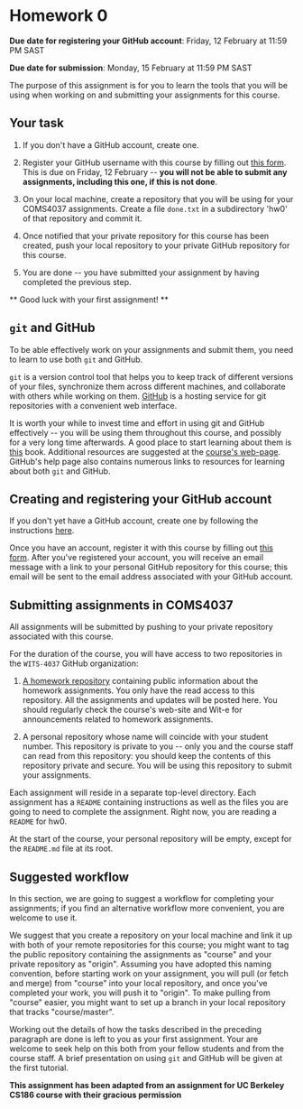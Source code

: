 # Homework 0

**Due date for registering your GitHub account**: Friday, 12 February
  at 11:59 PM SAST

**Due date for submission**: Monday, 15 February at 11:59 PM SAST

The purpose of this assignment is for you to learn the tools that you
will be using when working on and submitting your assignments for this
course.

## Your task

1. If you don't have a GitHub account, create one.

2. Register your GitHub username with this course by filling out [this
form](http://goo.gl/forms/TyzIBhX0tK).  This is due on Friday, 12
February -- **you will not be able to submit any assignments,
including this one, if this is not done**.

3. On your local machine, create a repository that you will be using
for your COMS4037 assignments. Create a file `done.txt` in a
subdirectory 'hw0' of that repository and commit it.

4. Once notified that your private repository for this course has been
created, push your local repository to your private GitHub repository
for this course.

5. You are done -- you have submitted your assignment by having
completed the previous step.

** Good luck with your first assignment! **

## `git` and GitHub

To be able effectively work on your assignments and submit them, you
need to learn to use both `git` and GitHub.

`git` is a version control tool that helps you to keep track of
different versions of your files, synchronize them across different
machines, and collaborate with others while working on
them. [GitHub](https://github.com) is a hosting service for git
repositories with a convenient web interface.

It is worth your while to invest time and effort in using git and
GitHub effectively -- you will be using them throughout this course,
and possibly for a very long time afterwards. A good place to start
learning about them is [this](http://git-scm.com/book/en/v2)
book. Additional resources are suggested at the [course's
web-page](http://www.cs.wits.ac.za/~dmitry/coms4037/).  GitHub's help
page also contains numerous links to resources for learning about both
`git` and GitHub.

## Creating and registering your GitHub account

If you don't yet have a GitHub account, create one by following the instructions [here](https://help.github.com/articles/set-up-git/).

Once you have an account, register it with this course by filling out
[this form](http://goo.gl/forms/TyzIBhX0tK).  After you've registered
your account, you will receive an email message with a link to your
personal GitHub repository for this course; this email will be sent to
the email address associated with your GitHub account.

## Submitting assignments in COMS4037

All assignments will be submitted by pushing to your private
repository associated with this course.

For the duration of the course, you will have access to two
repositories in the `WITS-4037` GitHub organization:

1. [A homework repository](https://github.com/WITS-COMS4037/hw)
containing public information about the homework assignments. You only
have the read access to this repository.  All the assignments and
updates will be posted here. You should regularly check the course's
web-site and Wit-e for announcements related to homework assignments.

2. A personal repository whose name will coincide with your student
number.  This repository is private to you -- only you and the course
staff can read from this repository: you should keep the contents of
this repository private and secure.  You will be using this repository
to submit your assignments.

Each assignment will reside in a separate top-level directory. Each
assignment has a `README` containing instructions as well as the files
you are going to need to complete the assignment. Right now, you are
reading a `README` for hw0.

At the start of the course, your personal repository will be empty,
except for the `README.md` file at its root.

## Suggested workflow

In this section, we are going to suggest a workflow for completing
your assignments; if you find an alternative workflow more convenient,
you are welcome to use it.

We suggest that you create a repository on your local machine and link
it up with both of your remote repositories for this course; you might
want to tag the public repository containing the assignments as
"course" and your private repository as "origin". Assuming you have
adopted this naming convention, before starting work on your
assignment, you will pull (or fetch and merge) from "course" into your
local repository, and once you've completed your work, you will push
it to "origin". To make pulling from "course" easier, you might want
to set up a branch in your local repository that tracks
"course/master".

Working out the details of how the tasks described in the preceding
paragraph are done is left to you as your first assignment. Your are
welcome to seek help on this both from your fellow students and from
the course staff. A brief presentation on using `git` and GitHub will
be given at the first tutorial.

**This assignment has been adapted from an assignment for UC Berkeley
   CS186 course with their gracious permission**

